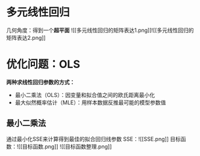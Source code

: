 # 多元线性回归
几何角度：得到一个**超平面**
![[多元线性回归的矩阵表达1.png]]![[多元线性回归的矩阵表达2.png]]

# 优化问题：OLS
**两种求线性回归参数的方式：** 
* 最小二乘法（OLS）：因变量和拟合值之间的欧氏距离最小化
* 最大似然概率估计（MLE）：用样本数据反推最可能的模型参数值

## 最小二乘法
通过最小化SSE来计算得到最佳的拟合回归线参数
SSE：![[SSE.png]]
目标函数：![[目标函数.png]]
![[目标函数整理.png]]
